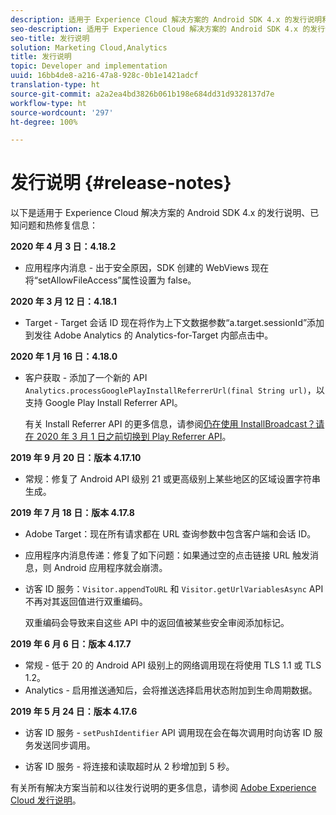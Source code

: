 ```yaml
---
description: 适用于 Experience Cloud 解决方案的 Android SDK 4.x 的发行说明和已知问题。
seo-description: 适用于 Experience Cloud 解决方案的 Android SDK 4.x 的发行说明和已知问题。
seo-title: 发行说明
solution: Marketing Cloud,Analytics
title: 发行说明
topic: Developer and implementation
uuid: 16bb4de8-a216-47a8-928c-0b1e1421adcf
translation-type: ht
source-git-commit: a2a2ea4bd3826b061b198e684dd31d9328137d7e
workflow-type: ht
source-wordcount: '297'
ht-degree: 100%

---
```



# 发行说明 {#release-notes}

以下是适用于 Experience Cloud 解决方案的 Android SDK 4.x 的发行说明、已知问题和热修复信息：

**2020 年 4 月 3 日：4.18.2**

* 应用程序内消息 - 出于安全原因，SDK 创建的 WebViews 现在将“setAllowFileAccess”属性设置为 false。

**2020 年 3 月 12 日：4.18.1**

* Target - Target 会话 ID 现在将作为上下文数据参数“a.target.sessionId”添加到发往 Adobe Analytics 的 Analytics-for-Target 内部点击中。

**2020 年 1 月 16 日：4.18.0**

* 客户获取 - 添加了一个新的 API `Analytics.processGooglePlayInstallReferrerUrl(final String url)`，以支持 Google Play Install Referrer API。

   有关 Install Referrer API 的更多信息，请参阅[仍在使用 InstallBroadcast？请在 2020 年 3 月 1 日之前切换到 Play Referrer API](https://android-developers.googleblog.com/2019/11/still-using-installbroadcast-switch-to.html)。

**2019 年 9 月 20 日：版本 4.17.10**

* 常规：修复了 Android API 级别 21 或更高级别上某些地区的区域设置字符串生成。

**2019 年 7 月 18 日：版本 4.17.8**

* Adobe Target：现在所有请求都在 URL 查询参数中包含客户端和会话 ID。
* 应用程序内消息传递：修复了如下问题：如果通过空的点击链接 URL 触发消息，则 Android 应用程序就会崩溃。
* 访客 ID 服务：`Visitor.appendToURL` 和 `Visitor.getUrlVariablesAsync` API 不再对其返回值进行双重编码。

   双重编码会导致来自这些 API 中的返回值被某些安全审阅添加标记。

**2019 年 6 月 6 日：版本 4.17.7**

* 常规 - 低于 20 的 Android API 级别上的网络调用现在将使用 TLS 1.1 或 TLS 1.2。
* Analytics - 启用推送通知后，会将推送选择启用状态附加到生命周期数据。

**2019 年 5 月 24 日：版本 4.17.6**

* 访客 ID 服务 - 
   `setPushIdentifier` API 调用现在会在每次调用时向访客 ID 服务发送同步调用。

* 访客 ID 服务 - 将连接和读取超时从 2 秒增加到 5 秒。


有关所有解决方案当前和以往发行说明的更多信息，请参阅 [Adobe Experience Cloud 发行说明](hhttps://docs.adobe.com/content/help/en/release-notes/experience-cloud/current.html)。
